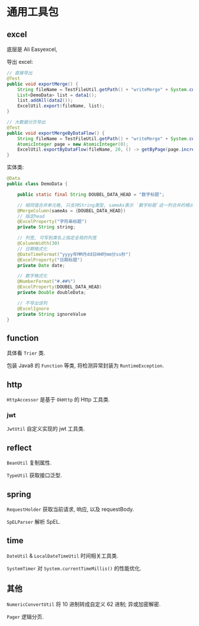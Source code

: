 # 通用工具包

## excel

底层是 Ali Easyexcel,

导出 excel:

```java
// 直接导出
@Test
public void exportMerge() {
    String fileName = TestFileUtil.getPath() + "writeMerge" + System.currentTimeMillis() + ".xlsx";
    List<DemoData> list = data1();
    list.addAll(data2());
    ExcelUtil.export(fileName, list);
}

// 大数据分页导出
@Test
public void exportMergeByDataFlow() {
    String fileName = TestFileUtil.getPath() + "writeMerge" + System.currentTimeMillis() + ".xlsx";
    AtomicInteger page = new AtomicInteger(0);
    ExcelUtil.exportByDataFlow(fileName, 20, () -> getByPage(page.incrementAndGet()));
}
```

实体类:

```java
@Data
public class DemoData {

    public static final String DOUBEL_DATA_HEAD = "数字标题";

    // 相同值合并单元格, 只支持String类型, sameAs表示 `数字标题`这一列合并的格式与当前列一致
    @MergeColumn(sameAs = {DOUBEL_DATA_HEAD})
    // 指定head
    @ExcelProperty("字符串标题")
    private String string;

    // 列宽, 可写到类名上指定全局的列宽
    @ColumnWidth(30)
    // 日期格式化
    @DateTimeFormat("yyyy年MM月dd日HH时mm分ss秒")
    @ExcelProperty("日期标题")
    private Date date;

    // 数字格式化
    @NumberFormat("#.##%")
    @ExcelProperty(DOUBEL_DATA_HEAD)
    private Double doubleData;

    // 不导出该列
    @ExcelIgnore
    private String ignoreValue
}
```

## function

具体看 `Trier` 类.

包装 Java8 的 `Function` 等类, 将检测异常封装为 `RuntimeException`.

## http

`HttpAccessor` 是基于 `OkHttp` 的 Http 工具类.

### jwt

`JwtUtil` 自定义实现的 jwt 工具类.

## reflect

`BeanUtil` 复制属性.

`TypeUtil` 获取接口泛型.

## spring

`RequestHolder` 获取当前请求, 响应, 以及 requestBody.

`SpELParser` 解析 SpEL.

## time

`DateUtil` & `LocalDateTimeUtil` 时间相关工具类.

`SystemTimer` 对 `System.currentTimeMillis()` 的性能优化.

## 其他

`NumericConvertUtil` 将 10 进制转成自定义 62 进制; 异或加密解密.

`Pager` 逻辑分页.